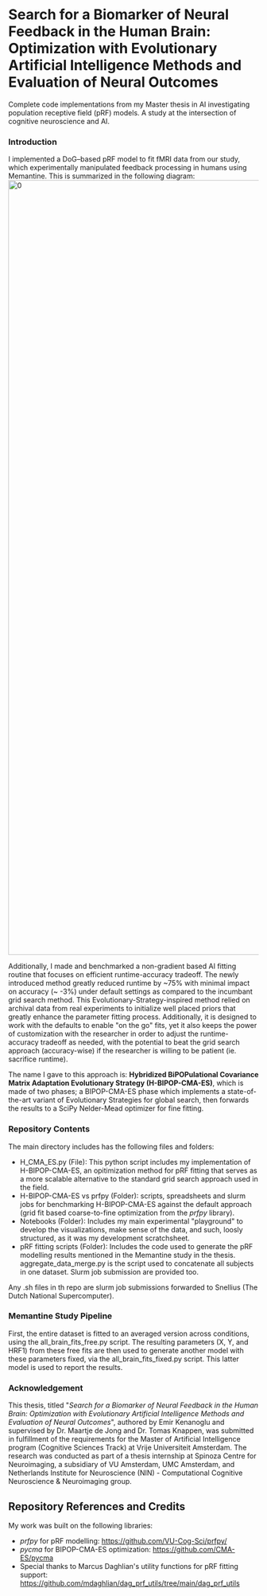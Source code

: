 # Search for a Biomarker of Neural Feedback in the Human Brain: Optimization with Evolutionary Artificial Intelligence Methods and Evaluation of Neural Outcomes
Complete code implementations from my Master thesis in AI investigating population receptive field (pRF) models. A study at the intersection of cognitive neuroscience and AI.

### Introduction
I implemented a DoG–based pRF model to fit fMRI data from our study, which experimentally manipulated feedback processing in humans using Memantine. This is summarized in the following diagram: 
<img width="1667" height="1558" alt="0" src="https://github.com/user-attachments/assets/35f19a46-2221-4363-9f68-8d635c6e7f95" />

Additionally, I made and benchmarked a non-gradient based AI fitting routine that focuses on efficient runtime-accuracy tradeoff. The newly introduced method greatly reduced runtime by \~75% with minimal impact on accuracy (\~ -3%) under default settings as compared to the incumbant grid search method. This Evolutionary-Strategy-inspired method relied on archival data from real experiments to initialize well placed priors that greatly enhance the parameter fitting process. Additionally, it is designed to work with the defaults to enable "on the go" fits, yet it also keeps the power of customization with the researcher in order to adjust the runtime-accuracy tradeoff as needed, with the potential to beat the grid search approach (accuracy-wise) if the researcher is willing to be patient (ie. sacrifice runtime).

The name I gave to this approach is: **Hybridized BiPOPulational Covariance Matrix Adaptation Evolutionary Strategy (H-BIPOP-CMA-ES)**, which is made of two phases; a BIPOP-CMA-ES phase which implements a state-of-the-art variant of Evolutionary Strategies for global search, then forwards the results to a SciPy Nelder-Mead optimizer for fine fitting.

### Repository Contents
The main directory includes has the following files and folders:
* H_CMA_ES.py (File): This python script includes my implementation of H-BIPOP-CMA-ES, an opitimization method for pRF fitting that serves as a more scalable alternative to the standard grid search approach used in the field.
* H-BIPOP-CMA-ES vs prfpy (Folder): scripts, spreadsheets and slurm jobs for benchmarking H-BIPOP-CMA-ES against the default approach (grid fit based coarse-to-fine optimization from the _prfpy_ library).
* Notebooks (Folder): Includes my main experimental "playground" to develop the visualizations, make sense of the data, and such, loosly structured, as it was my development scratchsheet.
* pRF fitting scripts (Folder): Includes the code used to generate the pRF modelling results mentioned in the Memantine study in the thesis. aggregate_data_merge.py is the script used to concatenate all subjects in one dataset. Slurm job submission are provided too.

Any .sh files in th repo are slurm job submissions forwarded to Snellius (The Dutch National Supercomputer).

### Memantine Study Pipeline
First, the entire dataset is fitted to an averaged version across conditions, using the all_brain_fits_free.py script. The resulting parameters (X, Y, and HRF1) from these free fits are then used to generate another model with these parameters fixed, via the all_brain_fits_fixed.py script. This latter model is used to report the results.

### Acknowledgement
This thesis, titled "_Search for a Biomarker of Neural Feedback in the Human Brain: Optimization with Evolutionary Artificial Intelligence Methods and Evaluation of Neural Outcomes_", authored by Emir Kenanoglu and supervised by Dr. Maartje de Jong and Dr. Tomas Knappen, was submitted in fulfillment of the requirements for the Master of Artificial Intelligence program (Cognitive Sciences Track) at Vrije Universiteit Amsterdam. The research was conducted as part of a thesis internship at Spinoza Centre for Neuroimaging, a subsidiary of VU Amsterdam, UMC Amsterdam, and Netherlands Institute for Neuroscience (NIN) - Computational Cognitive Neuroscience & Neuroimaging group.

## Repository References and Credits
My work was built on the following libraries:
* _prfpy_ for pRF modelling: https://github.com/VU-Cog-Sci/prfpy/
* _pycma_ for BIPOP-CMA-ES optimization: https://github.com/CMA-ES/pycma
* Special thanks to Marcus Daghlian's utility functions for pRF fitting support: https://github.com/mdaghlian/dag_prf_utils/tree/main/dag_prf_utils

